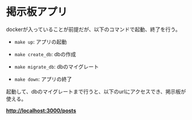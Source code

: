 # 掲示板アプリ

dockerが入っていることが前提だが、以下のコマンドで起動、終了を行う。
- `make up`: アプリの起動

- `make create_db`: dbの作成

- `make migrate_db`: dbのマイグレート

- `make down`: アプリの終了


起動して、dbのマイグレートまで行うと、以下のurlにアクセスでき、掲示板が使える。

**[http://localhost:3000/posts](http://localhost:3000/posts)**


